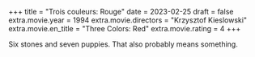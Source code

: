 +++
title = "Trois couleurs: Rouge"
date = 2023-02-25
draft = false
extra.movie.year = 1994
extra.movie.directors = "Krzysztof Kieslowski"
extra.movie.en_title = "Three Colors: Red"
extra.movie.rating = 4
+++

Six stones and seven puppies. That also probably means something.<!-- more -->
